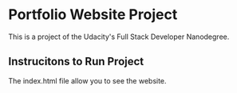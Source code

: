 # Portfolio Website Project #

This is a project of the Udacity's Full Stack Developer Nanodegree.

## Instrucitons to Run Project ##

The index.html file  allow you to see the website.
